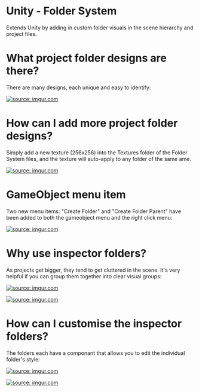 # Unity - Folder System

Extends Unity by adding in custom folder visuals in the scene hierarchy and project files.


# What project folder designs are there?

There are many designs, each unique and easy to identify:

<a href="https://imgur.com/X0mlHlm.png"><img src="https://imgur.com/X0mlHlm.png" title="source: imgur.com" /></a>


# How can I add more project folder designs?

Simply add a new texture (256x256) into the Textures folder of the Folder System files, and the texture will auto-apply to any folder of the same ame.

<a href="https://imgur.com/X3tNANq.png"><img src="https://imgur.com/X3tNANq.png" title="source: imgur.com" /></a>


# GameObject menu item

Two new menu items: "Create Folder" and "Create Folder Parent" have been added to both the gameobject menu and the right click menu:

<a href="https://imgur.com/TZLAZUh.png"><img src="https://imgur.com/TZLAZUh.png" title="source: imgur.com" /></a>


# Why use inspector folders?

As projects get bigger, they tend to get cluttered in the scene. It's very helpful if you can group them together into clear visual groups:

<a href="https://imgur.com/JdblUyr.png"><img src="https://imgur.com/JdblUyr.png" title="source: imgur.com" /></a>

<a href="https://imgur.com/x1EjGcS.png"><img src="https://imgur.com/x1EjGcS.png" title="source: imgur.com" /></a>


# How can I customise the inspector folders?

The folders each have a componant that allows you to edit the individual folder's style:

<a href="https://imgur.com/rDL1OUc.png"><img src="https://imgur.com/rDL1OUc.png" title="source: imgur.com" /></a>

<a href="https://imgur.com/lXHk2xz.png"><img src="https://imgur.com/lXHk2xz.png" title="source: imgur.com" /></a>
